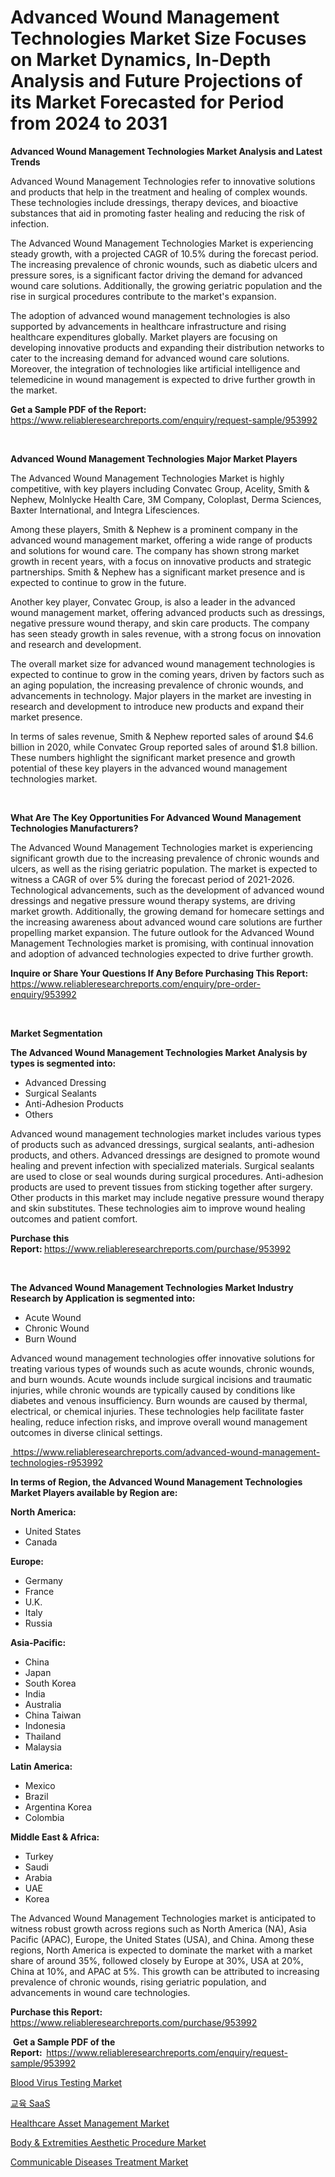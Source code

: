 <p><h1>Advanced Wound Management Technologies Market Size Focuses on Market Dynamics, In-Depth Analysis and Future Projections of its Market Forecasted for Period from 2024 to 2031</h1></p><p><strong>Advanced Wound Management Technologies Market Analysis and Latest Trends</strong></p>
<p><p>Advanced Wound Management Technologies refer to innovative solutions and products that help in the treatment and healing of complex wounds. These technologies include dressings, therapy devices, and bioactive substances that aid in promoting faster healing and reducing the risk of infection.</p><p>The Advanced Wound Management Technologies Market is experiencing steady growth, with a projected CAGR of 10.5% during the forecast period. The increasing prevalence of chronic wounds, such as diabetic ulcers and pressure sores, is a significant factor driving the demand for advanced wound care solutions. Additionally, the growing geriatric population and the rise in surgical procedures contribute to the market's expansion.</p><p>The adoption of advanced wound management technologies is also supported by advancements in healthcare infrastructure and rising healthcare expenditures globally. Market players are focusing on developing innovative products and expanding their distribution networks to cater to the increasing demand for advanced wound care solutions. Moreover, the integration of technologies like artificial intelligence and telemedicine in wound management is expected to drive further growth in the market.</p></p>
<p><strong>Get a Sample PDF of the Report:&nbsp;</strong> <a href="https://www.reliableresearchreports.com/enquiry/request-sample/953992">https://www.reliableresearchreports.com/enquiry/request-sample/953992</a></p>
<p>&nbsp;</p>
<p><strong>Advanced Wound Management Technologies Major Market Players</strong></p>
<p><p>The Advanced Wound Management Technologies Market is highly competitive, with key players including Convatec Group, Acelity, Smith & Nephew, Molnlycke Health Care, 3M Company, Coloplast, Derma Sciences, Baxter International, and Integra Lifesciences. </p><p>Among these players, Smith & Nephew is a prominent company in the advanced wound management market, offering a wide range of products and solutions for wound care. The company has shown strong market growth in recent years, with a focus on innovative products and strategic partnerships. Smith & Nephew has a significant market presence and is expected to continue to grow in the future.</p><p>Another key player, Convatec Group, is also a leader in the advanced wound management market, offering advanced products such as dressings, negative pressure wound therapy, and skin care products. The company has seen steady growth in sales revenue, with a strong focus on innovation and research and development.</p><p>The overall market size for advanced wound management technologies is expected to continue to grow in the coming years, driven by factors such as an aging population, the increasing prevalence of chronic wounds, and advancements in technology. Major players in the market are investing in research and development to introduce new products and expand their market presence.</p><p>In terms of sales revenue, Smith & Nephew reported sales of around $4.6 billion in 2020, while Convatec Group reported sales of around $1.8 billion. These numbers highlight the significant market presence and growth potential of these key players in the advanced wound management technologies market.</p></p>
<p>&nbsp;</p>
<p><strong>What Are The Key Opportunities For Advanced Wound Management Technologies Manufacturers?</strong></p>
<p><p>The Advanced Wound Management Technologies market is experiencing significant growth due to the increasing prevalence of chronic wounds and ulcers, as well as the rising geriatric population. The market is expected to witness a CAGR of over 5% during the forecast period of 2021-2026. Technological advancements, such as the development of advanced wound dressings and negative pressure wound therapy systems, are driving market growth. Additionally, the growing demand for homecare settings and the increasing awareness about advanced wound care solutions are further propelling market expansion. The future outlook for the Advanced Wound Management Technologies market is promising, with continual innovation and adoption of advanced technologies expected to drive further growth.</p></p>
<p><strong>Inquire or Share Your Questions If Any Before Purchasing This Report:</strong> <a href="https://www.reliableresearchreports.com/enquiry/pre-order-enquiry/953992">https://www.reliableresearchreports.com/enquiry/pre-order-enquiry/953992</a></p>
<p>&nbsp;</p>
<p><strong>Market Segmentation</strong></p>
<p><strong>The Advanced Wound Management Technologies Market Analysis by types is segmented into:</strong></p>
<p><ul><li>Advanced Dressing</li><li>Surgical Sealants</li><li>Anti-Adhesion Products</li><li>Others</li></ul></p>
<p><p>Advanced wound management technologies market includes various types of products such as advanced dressings, surgical sealants, anti-adhesion products, and others. Advanced dressings are designed to promote wound healing and prevent infection with specialized materials. Surgical sealants are used to close or seal wounds during surgical procedures. Anti-adhesion products are used to prevent tissues from sticking together after surgery. Other products in this market may include negative pressure wound therapy and skin substitutes. These technologies aim to improve wound healing outcomes and patient comfort.</p></p>
<p><strong>Purchase this Report:&nbsp;</strong><a href="https://www.reliableresearchreports.com/purchase/953992">https://www.reliableresearchreports.com/purchase/953992</a></p>
<p>&nbsp;</p>
<p><strong>The Advanced Wound Management Technologies Market Industry Research by Application is segmented into:</strong></p>
<p><ul><li>Acute Wound</li><li>Chronic Wound</li><li>Burn Wound</li></ul></p>
<p><p>Advanced wound management technologies offer innovative solutions for treating various types of wounds such as acute wounds, chronic wounds, and burn wounds. Acute wounds include surgical incisions and traumatic injuries, while chronic wounds are typically caused by conditions like diabetes and venous insufficiency. Burn wounds are caused by thermal, electrical, or chemical injuries. These technologies help facilitate faster healing, reduce infection risks, and improve overall wound management outcomes in diverse clinical settings.</p></p>
<p><a href="https://www.reliableresearchreports.com/advanced-wound-management-technologies-r953992">&nbsp;https://www.reliableresearchreports.com/advanced-wound-management-technologies-r953992</a></p>
<p><strong>In terms of Region, the Advanced Wound Management Technologies Market Players available by Region are:</strong></p>
<p>
    <p> <strong> North America: </strong>
        <ul>
            <li>United States</li>
            <li>Canada</li>
        </ul>
        </p> 
    <p> <strong> Europe: </strong>
        <ul>
            <li>Germany</li>
            <li>France</li>
            <li>U.K.</li>
            <li>Italy</li>
            <li>Russia</li>
        </ul>
        </p> 
    <p> <strong> Asia-Pacific: </strong>
        <ul>
            <li>China</li>
            <li>Japan</li>
            <li>South Korea</li>
            <li>India</li>
            <li>Australia</li>
            <li>China Taiwan</li>
            <li>Indonesia</li>
            <li>Thailand</li>
            <li>Malaysia</li>
        </ul>
        </p> 
    <p> <strong> Latin America: </strong>
        <ul>
            <li>Mexico</li>
            <li>Brazil</li>
            <li>Argentina Korea</li>
            <li>Colombia</li>
        </ul>
        </p> 
    <p> <strong> Middle East & Africa: </strong>
        <ul>
            <li>Turkey</li>
            <li>Saudi</li>
            <li>Arabia</li>
            <li>UAE</li>
            <li>Korea</li>
        </ul>
    </p>
    </p>
<p><p>The Advanced Wound Management Technologies market is anticipated to witness robust growth across regions such as North America (NA), Asia Pacific (APAC), Europe, the United States (USA), and China. Among these regions, North America is expected to dominate the market with a market share of around 35%, followed closely by Europe at 30%, USA at 20%, China at 10%, and APAC at 5%. This growth can be attributed to increasing prevalence of chronic wounds, rising geriatric population, and advancements in wound care technologies.</p></p>
<p><strong>Purchase this Report: </strong><a href="https://www.reliableresearchreports.com/purchase/953992">https://www.reliableresearchreports.com/purchase/953992</a></p>
<p>&nbsp;<strong>Get a Sample PDF of the Report:&nbsp;&nbsp;</strong><a href="https://www.reliableresearchreports.com/enquiry/request-sample/953992">https://www.reliableresearchreports.com/enquiry/request-sample/953992</a></p>
<p><strong></strong></p>
<p><p><a href="https://github.com/redneck06/Market-Research-Report-List-3/blob/main/blood-virus-testing-market.md">Blood Virus Testing Market</a></p><p><a href="https://github.com/garnett961902/Market-Research-Report-List-1/blob/main/156802154493.md">교육 SaaS</a></p><p><a href="https://www.linkedin.com/pulse/healthcare-asset-management-market-research-report-its-history-4kcaf">Healthcare Asset Management Market</a></p><p><a href="https://github.com/peachesmcdowel1/Market-Research-Report-List-2/blob/main/body-extremities-aesthetic-procedure-market.md">Body & Extremities Aesthetic Procedure Market</a></p><p><a href="https://www.linkedin.com/pulse/communicable-diseases-treatmentnbspmarket-focuses-market-share-djvvf">Communicable Diseases Treatment Market</a></p></p>
